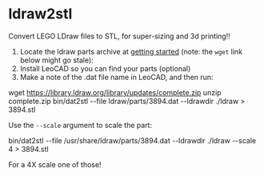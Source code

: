 # ldraw2stl

Convert LEGO LDraw files to STL, for super-sizing and 3d printing!!

1) Locate the ldraw parts archive at [getting started](https://www.ldraw.org/help/getting-started.html) (note: the `wget` link below might go stale):
2) Install LeoCAD so you can find your parts (optional)
3) Make a note of the .dat file name in LeoCAD, and then run:

  wget https://library.ldraw.org/library/updates/complete.zip
  unzip complete.zip
  bin/dat2stl --file ldraw/parts/3894.dat --ldrawdir ./ldraw > 3894.stl

Use the `--scale` argument to scale the part:

  bin/dat2stl --file /usr/share/ldraw/parts/3894.dat --ldrawdir ./ldraw --scale 4 > 3894.stl

For a 4X scale one of those!
